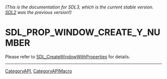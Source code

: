 ###### (This is the documentation for SDL3, which is the current stable version. [SDL2](https://wiki.libsdl.org/SDL2/) was the previous version!)
# SDL_PROP_WINDOW_CREATE_Y_NUMBER

Please refer to [SDL_CreateWindowWithProperties](SDL_CreateWindowWithProperties) for details.

----
[CategoryAPI](CategoryAPI), [CategoryAPIMacro](CategoryAPIMacro)


